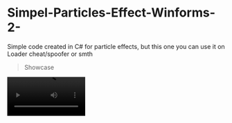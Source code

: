 # Simpel-Particles-Effect-Winforms-2-
Simple code created in C# for particle effects, but this one you can use it on Loader cheat/spoofer or smth

> Showcase </br>
<video src='https://github.com/n0th1ngsad/Simpel-Particles-Effect-Winforms-2-/blob/main/showcase.mp4' width=180/>

[showcase](https://github.com/n0th1ngsad/Simpel-Particles-Effect-Winforms-2-/blob/main/showcase.mp4)
